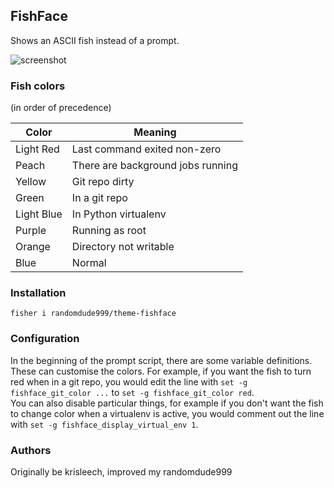 ## FishFace

Shows an ASCII fish instead of a prompt.

![screenshot](https://cloud.githubusercontent.com/assets/10598847/15026896/6ea5d9ec-1249-11e6-9144-58fccbc28b72.png)

### Fish colors

(in order of precedence)

| Color | Meaning |
| --- | --- |
| Light Red | Last command exited non-zero |
| Peach | There are background jobs running |
| Yellow | Git repo dirty |
| Green | In a git repo |
| Light Blue | In Python virtualenv |
| Purple | Running as root |
| Orange | Directory not writable |
| Blue | Normal |

### Installation

```
fisher i randomdude999/theme-fishface
```

### Configuration

In the beginning of the prompt script, there are some variable definitions. These can customise the colors. For example, if you want the fish to turn red when in a git repo, you would edit the line with `set -g fishface_git_color ...` to `set -g fishface_git_color red`.  
You can also disable particular things, for example if you don't want the fish to change color when a virtualenv is active, you would comment out the line with `set -g fishface_display_virtual_env 1`.

### Authors

Originally be krisleech, improved my randomdude999
